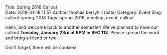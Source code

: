 Title: Spring 2018 Callout  
Date: 2018-01-18 11:57
Author: thomas berryhill (oats)
Category: Event
Slug: callout-spring-2018
Tags: spring-2018, meeting, event, callout

Hello, and welcome back to another semester! We've planned to have our callout **Tuesday, January 23rd at 6PM in REC 113**. Please spread the word and bring a friend or two.

Don't forget, there will be cookies!
